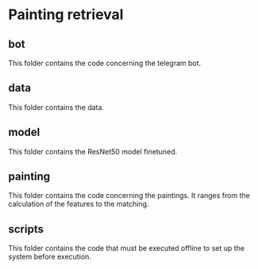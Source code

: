# Painting retrieval


## bot
This folder contains the code concerning the telegram bot.

## data
This folder contains the data.

## model
This folder contains the ResNet50 model finetuned.

## painting
This folder contains the code concerning the paintings. It ranges from the calculation of the features to the matching.

## scripts
This folder contains the code that must be executed offline to set up the system before execution.
